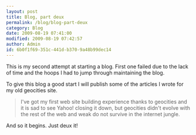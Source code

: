 ```yaml
---
layout: post	
title: Blog, part deux
permalink: /blog/blog-part-deux
category: Blog
date: 2009-08-19 07:41:00
modified: 2009-08-19 07:42:57
author: Admin
id: 6b0f1f69-351c-441d-b370-9a48b99dec14
---
```


This is my second attempt at starting a blog. First one failed due to the lack of time and the hoops
I had to jump through maintaining the blog.

To give this blog a good start I will publish some of the articles I wrote for my old geocities site.

> I've got my first web site building experience thanks to geocities and it is sad to see Yahoo! closing it down,
  but geocities didn't evolve with the rest of the web and weak do not survive in the internet jungle.

And so it begins. Just deux it!
